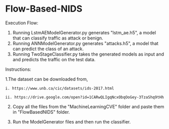 # Flow-Based-NIDS

Execution Flow:
1. Running LstmAEModelGenerator.py generates "lstm_ae.h5", a model that can classify traffic as attack or benign.
2. Running ANNModelGenerator.py generates "attacks.h5", a model that can predict the class of an attack.
3. Running TwoStageClassifier.py takes the generated models as input and and predicts the traffic on the test data.

Instructions:

1.The dataset can be downloaded from,

    i. https://www.unb.ca/cic/datasets/ids-2017.html
  
    ii. https://drive.google.com/open?id=1CARwQLIgqNcxObqOoGey-3TzaShq9tHh
  
2. Copy all the files from the "MachineLearningCVE" folder and paste them in "FlowBasedNIDS" folder.

3. Run the ModelGenerator files and then run the classifier.
